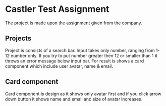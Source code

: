 # Castler Test Assignment
The project is made upon the assignment given from the company.

## Projects 
Project is consists of a search bar.
Input takes only number, ranging from 1-12 number only.
If you try to put number greater then 12 or smaller than 1 it throws an error message below input bar.
For result is shows a card component which include user avatar, name & email.


## Card component
Card component is design as it shows only avatar first and if you click arrow down button it shows name and email and size of avatar increases.
